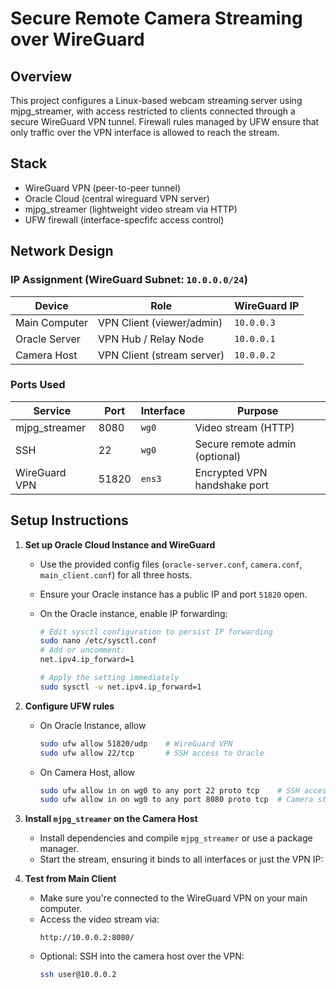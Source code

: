 # Secure Remote Camera Streaming over WireGuard

## Overview
This project configures a Linux-based webcam streaming server using mjpg_streamer, with access restricted to clients connected through a secure WireGuard VPN tunnel. 
Firewall rules managed by UFW ensure that only traffic over the VPN interface is allowed to reach the stream.


## Stack
- WireGuard VPN (peer-to-peer tunnel)
- Oracle Cloud (central wireguard VPN server)
- mjpg_streamer (lightweight video stream via HTTP)
- UFW firewall (interface-specfifc access control)


## Network Design
### IP Assignment (WireGuard Subnet: `10.0.0.0/24`)

| Device         | Role                        | WireGuard IP |
|----------------|-----------------------------|--------------|
| Main Computer  | VPN Client (viewer/admin)   | `10.0.0.3`   |
| Oracle Server  | VPN Hub / Relay Node        | `10.0.0.1`   |
| Camera Host    | VPN Client (stream server)  | `10.0.0.2`   |

### Ports Used

| Service         | Port  | Interface | Purpose                         |
|-----------------|-------|-----------|-------------------------------  |
| mjpg_streamer    | 8080  | `wg0`     | Video stream (HTTP)            |
| SSH              | 22    | `wg0`     | Secure remote admin (optional) |
| WireGuard VPN    | 51820 | `ens3`    | Encrypted VPN handshake port   |



## Setup Instructions
1. **Set up Oracle Cloud Instance and WireGuard**
   - Use the provided config files (`oracle-server.conf`, `camera.conf`, `main_client.conf`) for all three hosts.
   - Ensure your Oracle instance has a public IP and port `51820` open.
   - On the Oracle instance, enable IP forwarding:

     ```bash
     # Edit sysctl configuration to persist IP forwarding
     sudo nano /etc/sysctl.conf
     # Add or uncomment:
     net.ipv4.ip_forward=1

     # Apply the setting immediately
     sudo sysctl -w net.ipv4.ip_forward=1
     ```
2. **Configure UFW rules**
   - On Oracle Instance, allow
     ```bash
     sudo ufw allow 51820/udp    # WireGuard VPN
     sudo ufw allow 22/tcp       # SSH access to Oracle
     ```
   - On Camera Host, allow 
      ```bash
     sudo ufw allow in on wg0 to any port 22 proto tcp    # SSH access over VPN
     sudo ufw allow in on wg0 to any port 8080 proto tcp  # Camera stream over VPN
     ```


4. **Install `mjpg_streamer` on the Camera Host**
   - Install dependencies and compile `mjpg_streamer` or use a package manager.
   - Start the stream, ensuring it binds to all interfaces or just the VPN IP:
5. **Test from Main Client**
   - Make sure you're connected to the WireGuard VPN on your main computer.
   - Access the video stream via:
     ```
     http://10.0.0.2:8080/
     ```
   - Optional: SSH into the camera host over the VPN:
     ```bash
     ssh user@10.0.0.2
     ```
